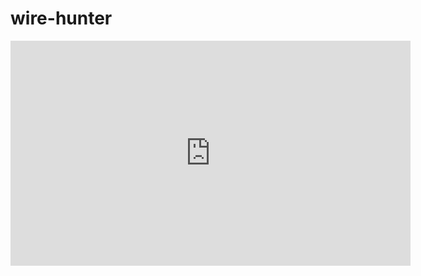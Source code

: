 # wire-hunter
<iframe width="640" height="360" src="https://youtu.be/HxIvpWWqtGI"  
 frameborder="0" allow="autoplay; encrypted-media" allowfullscreen></iframe>  
